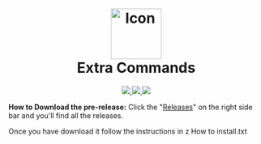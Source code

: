 <h1 align="center">
<img src="/assets/icon.png" alt="Icon" width="100" height="100" </img>
<br>
Extra Commands
<br>
</h1>

<div align="center">
  <a href="https://github.com/Endlord15/Extra-Commands/issues">
    <img src="https://img.shields.io/github/issues/Endlord15/Extra-Commands" />
  </a>
  <a href="https://github.com/Endlord15/Extra-Commands/pulls">
    <img src="https://img.shields.io/github/issues-pr/Endlord15/Extra-Commands" />
  </a>
  <a href="https://github.com/Endlord15/Extra-Commands/releases">
    <img src="https://img.shields.io/github/v/release/Endlord15/Extra-Commands?include_prereleases&label=Latest%20Release" />
  </a>
</div>

**How to Download the pre-release:** Click the "[Releases](https://github.com/Endlord15/Extra-Commands/releases/tag/v.0.0.1-alpha1)" on the right side bar and you'll find all the releases.

Once you have download it follow the instructions in z How to install.txt
